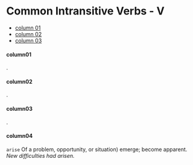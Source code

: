 # Common Intransitive Verbs - V #


* [column 01](#column01)
* [column 02](#column02)
* [column 03](#column03)

#### column01 ####
.

#### column02 ####
.

#### column03 ####
.

#### column04 ####
`arise`
Of a problem, opportunity, or situation) emerge; become apparent.
_New difficulties had arisen._
